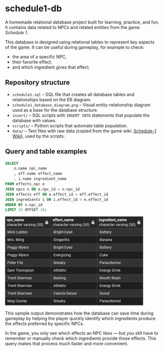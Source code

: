 # schedule1-db

A homemade relational database project built for learning, practice, and fun. It contains data related to NPCs and related entities from the game *Schedule 1*.

This database is designed using relational tables to represent key aspects of the game. It can be useful during gameplay, for example to check:
- the area of a specific NPC,
- their favorite effect,
- and which ingredient gives that effect.

## Repository structure

- `schedule1.sql` – SQL file that creates all database tables and relationships based on the ER diagram.
- `schedule1_database_diagram.png` – Visual entity-relationship diagram used as a base for the database structure.
- `insert/` – SQL scripts with `INSERT INTO` statements that populate the database with values.
- `scripts/` – Python scripts that automate table population.
- `data/` – Text files with raw data (copied from the game wiki: [Schedule-1 Wiki](https://schedule-1.fandom.com/)), used by the scripts.

## Query and table examples

```sql
SELECT
	n.name npc_name
	, eff.name effect_name
	, i.name ingredient_name
FROM effects_npc e
JOIN npcs n ON e.npc_id = n.npc_id
JOIN effects eff ON e.effect_id = eff.effect_id
JOIN ingredients i ON i.effect_id = e.effect_id
ORDER BY n.npc_id
LIMIT 10 OFFSET 10;
```
![](https://github.com/chambers29/schedule1-db/blob/main/examples/example_npc_effect_ingredient.png)

This sample output demonstrates how the database can save time during gameplay by helping the player quickly identify which ingredients produce the effects preferred by specific NPCs.

In the game, you only see which effects an NPC likes — but you still have to remember or manually check which ingredients provide those effects.
This query makes that process much faster and more convenient.

